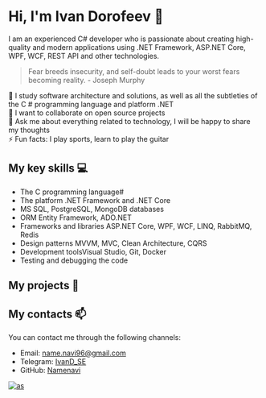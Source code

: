 # Hi, I'm Ivan Dorofeev  👋 

I am an experienced C# developer who is passionate about creating high-quality and modern applications using .NET Framework, ASP.NET Core, WPF, WCF, REST API and other technologies.<br>

>Fear breeds insecurity, and self-doubt leads to your worst fears becoming reality. - Joseph Murphy

💪 I study software architecture and solutions, as well as all the subtleties of the C # programming language and platform .NET<br>
🤝 I want to collaborate on open source projects<br>
💭 Ask me about everything related to technology, I will be happy to share my thoughts<br>
⚡ Fun facts:  I play sports, learn to play the guitar<br>


## My key skills 💻

- The C programming language#
- The platform .NET Framework and .NET Core
- MS SQL, PostgreSQL, MongoDB databases
- ORM Entity Framework, ADO.NET
- Frameworks and libraries ASP.NET Core, WPF, WCF, LINQ, RabbitMQ, Redis
- Design patterns MVVM, MVC, Clean Architecture, CQRS 
- Development toolsVisual Studio, Git, Docker 
- Testing and debugging the code

## My projects 🚀


## My contacts 📫

You can contact me through the following channels:
- Email: [name.navi96@gmail.com](mailto:name.navi96@gmail.com)
- Telegram: [IvanD_SE](https://t.me/IvanD_SE)
- GitHub: [Namenavi](https://github.com/namenavi)

[![as](https://tenor.com/view/net-web-live-tv-tele-gif-20708448.gif)](#)
